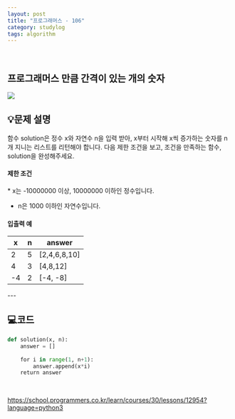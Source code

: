 ```yaml
---
layout: post
title: "프로그래머스 - 106"
category: studylog
tags: algorithm
---
```


<br>

## 프로그래머스 만큼 간격이 있는 개의 숫자


![](https://velog.velcdn.com/images/dlsdud9098/post/e1464da6-734f-4172-a5d3-8df73b71a328/image.png)
## 💡문제 설명
함수 solution은 정수 x와 자연수 n을 입력 받아, x부터 시작해 x씩 증가하는 숫자를 n개 지니는 리스트를 리턴해야 합니다. 다음 제한 조건을 보고, 조건을 만족하는 함수, solution을 완성해주세요.
<h4>제한 조건</h4>
* x는 -10000000 이상, 10000000 이하인 정수입니다.




* n은 1000 이하인 자연수입니다.


<h4>입출력 예</h4>
<table><thead><tr><th>x</th><th>n</th><th>answer</th></tr></thead><tbody><tr><td>2</td><td>5</td><td>[2,4,6,8,10]</td></tr><tr><td>4</td><td>3</td><td>[4,8,12]</td></tr><tr><td>-4</td><td>2</td><td>[-4, -8]</td></tr></tbody>
</table>
---


## 💻코드


```python
def solution(x, n):
    answer = []
    
    for i in range(1, n+1):
        answer.append(x*i)
    return answer
```
    


https://school.programmers.co.kr/learn/courses/30/lessons/12954?language=python3
